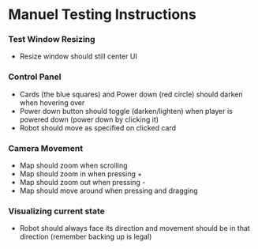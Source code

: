 # Manuel Testing Instructions

### Test Window Resizing

* Resize window should still center UI

### Control Panel

* Cards (the blue squares) and Power down (red circle) should darken when hovering over
* Power down button should toggle (darken/lighten) when player is powered down (power down by clicking it)
* Robot should move as specified on clicked card

### Camera Movement

* Map should zoom when scrolling
* Map should zoom in when pressing +
* Map should zoom out when pressing -
* Map should move around when pressing and dragging   

### Visualizing current state
* Robot should always face its direction and movement should be in that direction (remember backing up is legal)